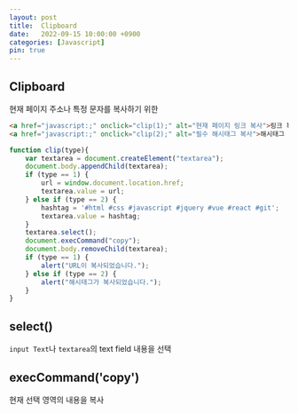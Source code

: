 ```yaml
---
layout: post
title:  Clipboard
date:   2022-09-15 10:00:00 +0900
categories: [Javascript] 
pin: true
---
```


## Clipboard
현재 페이지 주소나 특정 문자를 복사하기 위한 


```html
<a href="javascript:;" onclick="clip(1);" alt="현재 페이지 링크 복사">링크 복사</a>
<a href="javascript:;" onclick="clip(2);" alt="필수 해시태그 복사">해시태그 복사</a>
```

```javascript
function clip(type){
    var textarea = document.createElement("textarea");		
    document.body.appendChild(textarea);
    if (type == 1) {
        url = window.document.location.href;
        textarea.value = url;
    } else if (type == 2) {
        hashtag = '#html #css #javascript #jquery #vue #react #git';
        textarea.value = hashtag;
    }
    textarea.select();
    document.execCommand("copy");
    document.body.removeChild(textarea);
    if (type == 1) {
        alert("URL이 복사되었습니다.");
    } else if (type == 2) {
        alert("해시태그가 복사되었습니다.");
    }
}
```

## select()
`input Text`나 `textarea`의 text field 내용을 선택

## execCommand('copy')
현재 선택 영역의 내용을 복사

